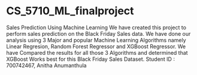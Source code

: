 # CS_5710_ML_finalproject
Sales Prediction Using Machine Learning
We have created this project to perform sales prediction on the Black Friday Sales data. We have done our analysis using 3 Major and popular Machine Learning Algorithms namely Linear Regresion, Random Forest Regressor and XGBoost Regressor. We have Compared the results for all those 3 Algorithms and determined that XGBoost Works best for this Black Friday Sales Dataset.
Student ID : 700742467, Anitha Anumanthula
